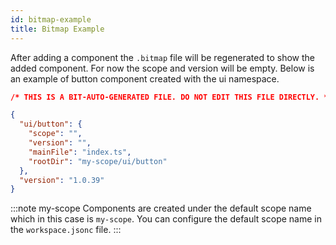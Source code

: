 ```yaml
---
id: bitmap-example
title: Bitmap Example
---
```


After adding a component the `.bitmap` file will be regenerated to show the added component. For now the scope and version will be empty. Below is an example of button component created with the ui namespace.

```json
/* THIS IS A BIT-AUTO-GENERATED FILE. DO NOT EDIT THIS FILE DIRECTLY. */

{
  "ui/button": {
    "scope": "",
    "version": "",
    "mainFile": "index.ts",
    "rootDir": "my-scope/ui/button"
  },
  "version": "1.0.39"
}
```

:::note my-scope
Components are created under the default scope name which in this case is `my-scope`. You can configure the default scope name in the `workspace.jsonc` file.
:::
